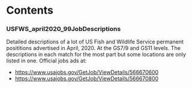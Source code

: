 # Contents

### USFWS_april2020_99JobDescriptions
Detailed descriptions of a lot of US Fish and Wildlife Service permanent posititions
advertised in April, 2020. At the GS7/9 and GS11 levels. The descriptions in each match for the most part but some locations are only listed in one. 
Official jobs ads at:  
- https://www.usajobs.gov/GetJob/ViewDetails/566670600
- https://www.usajobs.gov/GetJob/ViewDetails/566670800
